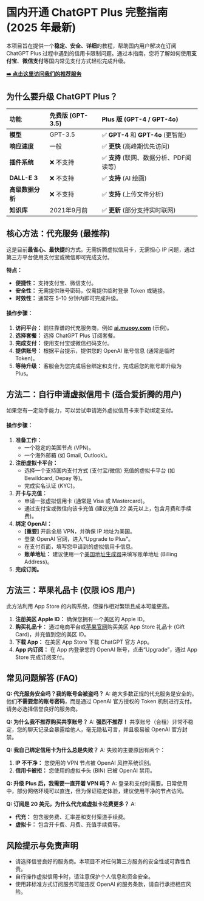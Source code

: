 # 国内开通 ChatGPT Plus 完整指南 (2025 年最新)

[](https://www.google.com/search?q=https://github.com/chatgpt-plus-chinese/recharge/stargazers)
[](https://www.google.com/search?q=https://github.com/chatgpt-plus-chinese/recharge/network/members)
[](https://www.google.com/search?q=https://github.com/chatgpt-plus-chinese/recharge/issues)

本项目旨在提供一个**稳定、安全、详细**的教程，帮助国内用户解决在订阅 ChatGPT Plus 过程中遇到的信用卡限制问题。通过本指南，您将了解如何使用**支付宝**、**微信支付**等国内常见支付方式轻松完成升级。

**[ ➡️ 点击这里访问我们的推荐服务 ](https://ai.muooy.com)**



## 为什么要升级 ChatGPT Plus？

| 功能 | 免费版 (GPT-3.5) | Plus 版 (GPT-4 / GPT-4o) |
| :--- | :--- | :--- |
| **模型** | GPT-3.5 | ✅ **GPT-4** 和 **GPT-4o** (更智能) |
| **响应速度** | 一般 | ✅ **更快** (高峰期优先访问) |
| **插件系统** | ❌ 不支持 | ✅ **支持** (联网、数据分析、PDF阅读等) |
| **DALL-E 3**| ❌ 不支持 | ✅ **支持** (AI 绘画) |
| **高级数据分析** | ❌ 不支持 | ✅ **支持** (上传文件分析) |
| **知识库** | 2021年9月前 | ✅ **更新** (部分支持实时联网) |



## 核心方法：代充服务 (最推荐)

这是目前**最省心、最快捷**的方式。无需折腾虚拟信用卡，无需担心 IP 问题，通过第三方平台使用支付宝或微信即可完成支付。

**特点：**

  * **便捷性：** 支持支付宝、微信支付。
  * **安全性：** 无需提供账号密码，仅需提供临时登录 Token 或链接。
  * **时效性：** 通常在 5-10 分钟内即可完成升级。

#### 操作步骤：

1.  **访问平台：** 前往靠谱的代充服务商，例如 [**ai.muooy.com**](https://ai.muooy.com) (示例)。
2.  **选择套餐：** 选择 ChatGPT Plus 订阅套餐。
3.  **完成支付：** 使用支付宝或微信扫码支付。
4.  **提供账号：** 根据平台提示，提供您的 OpenAI 账号信息 (通常是临时 Token)。
5.  **等待升级：** 客服会为您完成后台绑定和支付，完成后您的账号即升级为 Plus。


## 方法二：自行申请虚拟信用卡 (适合爱折腾的用户)

如果您有一定动手能力，可以尝试申请海外虚拟信用卡来手动绑定支付。

#### 操作步骤：

1.  **准备工作：**
      * 一个稳定的美国节点 (VPN)。
      * 一个海外邮箱 (如 Gmail, Outlook)。
2.  **注册虚拟卡平台：**
      * 选择一个支持国内支付方式 (支付宝/微信) 充值的虚拟卡平台 (如 Bewildcard, Depay 等)。
      * 完成实名认证 (KYC)。
3.  **开卡与充值：**
      * 申请一张虚拟信用卡 (通常是 Visa 或 Mastercard)。
      * 通过支付宝或微信向该卡充值 (建议充值 22 美元以上，包含月费和手续费)。
4.  **绑定 OpenAI：**
      * **[重要]** 开启全局 VPN，并确保 IP 地址为美国。
      * 登录 OpenAI 官网，进入“Upgrade to Plus”。
      * 在支付页面，填写您申请到的虚拟信用卡信息。
      * **账单地址：** 建议使用一个[美国地址生成器](https://www.meiguodizhi.com/)来填写账单地址 (Billing Address)。
5.  **完成订阅。**



## 方法三：苹果礼品卡 (仅限 iOS 用户)

此方法利用 App Store 的内购系统，但操作相对繁琐且成本可能更高。

1.  **注册美区 Apple ID：** 确保您拥有一个美区的 Apple ID。
2.  **购买礼品卡：** 通过电商平台或[苹果官网](https://www.apple.com/shop/buy-giftcard/giftcard)购买美区 App Store 礼品卡 (Gift Card)，并充值到您的美区 ID。
3.  **下载 App：** 在美区 App Store 下载 ChatGPT 官方 App。
4.  **App 内订阅：** 在 App 内登录您的 OpenAI 账号，点击“Upgrade”，通过 App Store 完成订阅支付。


## 常见问题解答 (FAQ)

**Q: 代充服务安全吗？我的账号会被盗吗？**
A: 绝大多数正规的代充服务是安全的。他们**不需要您的账号密码**，而是通过 OpenAI 官方授权的 Token 机制进行支付。请务必选择信誉良好的服务商。

**Q: 为什么我不推荐购买共享账号？**
A: **强烈不推荐！** 共享账号（合租）非常不稳定，您的聊天记录会暴露给他人，毫无隐私可言，并且极易被 OpenAI 官方封禁。

**Q: 我自己绑定信用卡为什么总是失败？**
A: 失败的主要原因有两个：

1.  **IP 不干净：** 您使用的 VPN 节点被 OpenAI 风控系统识别。
2.  **信用卡被拒：** 您使用的虚拟卡头 (BIN) 已被 OpenAI 禁用。

**Q: 升级 Plus 后，我需要一直开着 VPN 吗？**
A: 登录和支付时需要。日常使用中，部分网络环境可以直连，但为保证稳定体验，建议使用干净的节点访问。

**Q: 订阅是 20 美元，为什么代充或虚拟卡花费更多？**
A:

  * **代充：** 包含服务费、汇率差和支付渠道手续费。
  * **虚拟卡：** 包含开卡费、月费、充值手续费等。


## 风险提示与免责声明

  * 请选择信誉良好的服务商。本项目不对任何第三方服务的安全性或可靠性负责。
  * 自行操作虚拟信用卡时，请注意保护个人信息和资金安全。
  * 使用非标准方式订阅服务可能违反 OpenAI 的服务条款，请自行承担相应风险。

